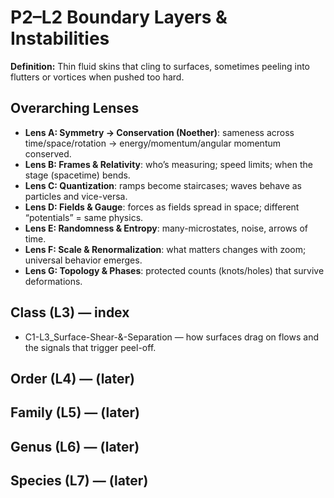 # P2–L2 Boundary Layers & Instabilities
**Definition:** Thin fluid skins that cling to surfaces, sometimes peeling into flutters or vortices when pushed too hard.
## Overarching Lenses

- **Lens A: Symmetry -> Conservation (Noether)**: sameness across time/space/rotation → energy/momentum/angular momentum conserved.
- **Lens B: Frames & Relativity**: who’s measuring; speed limits; when the stage (spacetime) bends.
- **Lens C: Quantization**: ramps become staircases; waves behave as particles and vice-versa.
- **Lens D: Fields & Gauge**: forces as fields spread in space; different “potentials” = same physics.
- **Lens E: Randomness & Entropy**: many-microstates, noise, arrows of time.
- **Lens F: Scale & Renormalization**: what matters changes with zoom; universal behavior emerges.
- **Lens G: Topology & Phases**: protected counts (knots/holes) that survive deformations.

## Class (L3) — index
- C1-L3_Surface-Shear-&-Separation — how surfaces drag on flows and the signals that trigger peel-off.

## Order (L4) — (later)
## Family (L5) — (later)
## Genus (L6) — (later)
## Species (L7) — (later)
